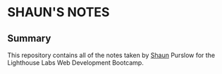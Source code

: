 # SHAUN'S NOTES 

## Summary 

This repository contains all of the notes taken by [Shaun](https://github.com/shaund16) Purslow for the Lighthouse Labs Web Development Bootcamp. 
